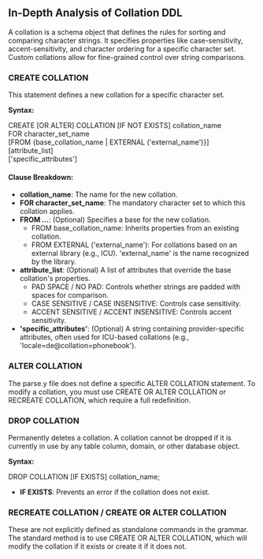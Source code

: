 ## **In-Depth Analysis of Collation DDL**

A collation is a schema object that defines the rules for sorting and comparing character strings. It specifies properties like case-sensitivity, accent-sensitivity, and character ordering for a specific character set. Custom collations allow for fine-grained control over string comparisons.

### **CREATE COLLATION**

This statement defines a new collation for a specific character set.

**Syntax:**

CREATE \[OR ALTER\] COLLATION \[IF NOT EXISTS\] collation\_name  
    FOR character\_set\_name  
    \[FROM {base\_collation\_name | EXTERNAL ('external\_name')}\]  
    \[attribute\_list\]  
    \['specific\_attributes'\]

#### **Clause Breakdown:**

* **collation\_name**: The name for the new collation.  
* **FOR character\_set\_name**: The mandatory character set to which this collation applies.  
* **FROM ...**: (Optional) Specifies a base for the new collation.  
  * FROM base\_collation\_name: Inherits properties from an existing collation.  
  * FROM EXTERNAL ('external\_name'): For collations based on an external library (e.g., ICU). 'external\_name' is the name recognized by the library.  
* **attribute\_list**: (Optional) A list of attributes that override the base collation's properties.  
  * PAD SPACE / NO PAD: Controls whether strings are padded with spaces for comparison.  
  * CASE SENSITIVE / CASE INSENSITIVE: Controls case sensitivity.  
  * ACCENT SENSITIVE / ACCENT INSENSITIVE: Controls accent sensitivity.  
* **'specific\_attributes'**: (Optional) A string containing provider-specific attributes, often used for ICU-based collations (e.g., 'locale=de@collation=phonebook').

### **ALTER COLLATION**

The parse.y file does not define a specific ALTER COLLATION statement. To modify a collation, you must use CREATE OR ALTER COLLATION or RECREATE COLLATION, which require a full redefinition.

### **DROP COLLATION**

Permanently deletes a collation. A collation cannot be dropped if it is currently in use by any table column, domain, or other database object.

**Syntax:**

DROP COLLATION \[IF EXISTS\] collation\_name;

* **IF EXISTS**: Prevents an error if the collation does not exist.

### **RECREATE COLLATION / CREATE OR ALTER COLLATION**

These are not explicitly defined as standalone commands in the grammar. The standard method is to use CREATE OR ALTER COLLATION, which will modify the collation if it exists or create it if it does not.